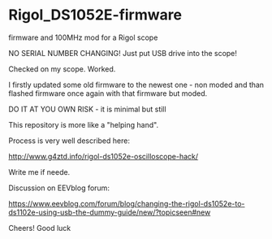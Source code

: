 # Rigol_DS1052E-firmware
firmware and 100MHz mod for a Rigol scope

NO SERIAL NUMBER CHANGING! Just put USB drive into the scope! 

Checked on my scope. Worked. 

I firstly updated some old firmware to the newest one - non moded
and than flashed firmware once again with that firmware but moded. 

DO IT AT YOU OWN RISK - it is minimal but still

This repository is more like a "helping hand".

Process is very well described here:

http://www.g4ztd.info/rigol-ds1052e-oscilloscope-hack/

Write me if neede. 

Discussion on EEVblog forum:

https://www.eevblog.com/forum/blog/changing-the-rigol-ds1052e-to-ds1102e-using-usb-the-dummy-guide/new/?topicseen#new


Cheers! Good luck
